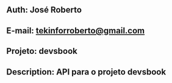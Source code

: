 ## Auth: José Roberto
## E-mail: tekinforroberto@gmail.com
## Projeto: devsbook
## Description: API para o projeto devsbook